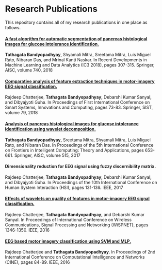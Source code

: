 # Research Publications
This repository contains all of my research publications in one place as follows.

#### [A fast algorithm for automatic segmentation of pancreas histological images for glucose intolerance identification.](https://github.com/tatban/Research-Publications/blob/master/Second_Paper.pdf)
<strong>Tathagata Bandyopadhyay</strong>, Shyamali Mitra, Sreetama Mitra, Luis Miguel Rato, Nibaran Das, and Mrinal Kanti Naskar.
In Recent Developments in Machine Learning and Data Analytics (IC3 2018), pages 307-315. Springer, AISC, volume 740, 2018

#### [Comparative analysis of feature extraction techniques in motor-imagery EEG signal classification.](https://github.com/tatban/Research-Publications/blob/master/10.1007978-981-10-5828-88.pdf)
Rajdeep Chatterjee, <strong>Tathagata Bandyopadhyay</strong>, Debarshi Kumar Sanyal, and Dibyajyoti Guha.
In Proceedings of First International Conference on Smart Systems, Innovations and Computing, pages 73-83. Springer, SIST, volume 79, 2018

#### [Analysis of pancreas histological images for glucose intolerance identification using wavelet decomposition.](https://github.com/tatban/Research-Publications/blob/master/AS6105057103953941522567312363_content_1.pdf)
<strong>Tathagata Bandyopadhyay</strong>, Sreetama Mitra, Shyamali Mitra, Luis Miguel Rato, and Nibaran Das.
In Proceedings of the 5th International Conference on Frontiers in Intelligent Computing: Theory and Applications, pages 653-661. Springer, AISC, volume 515, 2017

#### Dimensionality reduction for EEG signal using fuzzy discernibility matrix.
Rajdeep Chatterjee, <strong>Tathagata Bandyopadhyay</strong>, Debarshi Kumar Sanyal, and Dibyajyoti Guha.
In Proceedings of the 10th International Conference on Human System Interaction (HSI), pages 131-136. IEEE, 2017

#### [Effects of wavelets on quality of features in motor-imagery EEG signal classification.](https://github.com/tatban/Research-Publications/blob/master/AS3554463397191681461756419102_content_1.pdf)
Rajdeep Chatterjee, <strong>Tathagata Bandyopadhyay</strong>, and Debarshi Kumar Sanyal.
In Proceedings of International Conference on Wireless Communications, Signal Processing and Networking (WiSPNET), pages 1346-1350. IEEE, 2016

#### [EEG based motor imagery classification using SVM and MLP.](https://github.com/tatban/Research-Publications/blob/master/AS4123906686853121475333005185_content_1.pdf) 
Rajdeep Chatterjee and <strong>Tathagata Bandyopadhyay</strong>.
In Proceedings of 2nd International Conference on Computational Intelligence and Networks (CINE), pages 84-89. IEEE, 2016

